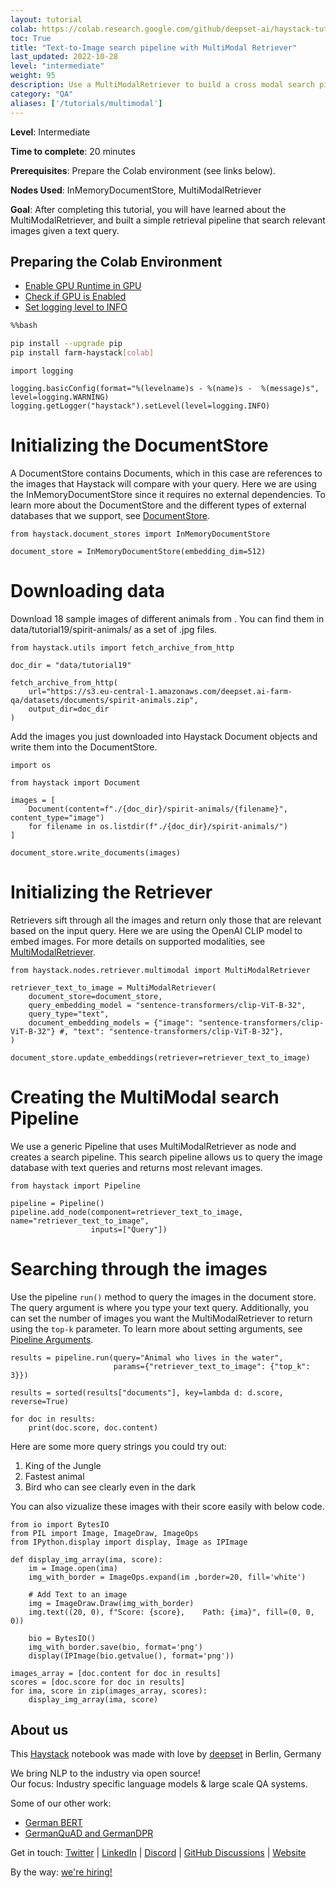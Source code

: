 ```yaml
---
layout: tutorial
colab: https://colab.research.google.com/github/deepset-ai/haystack-tutorials/blob/main/tutorials/19_Text_to_Image_search_pipeline_with_MultiModal_Retriever.ipynb
toc: True
title: "Text-to-Image search pipeline with MultiModal Retriever"
last_updated: 2022-10-28
level: "intermediate"
weight: 95
description: Use a MultiModalRetriever to build a cross modal search pipeline.
category: "QA"
aliases: ['/tutorials/multimodal']
---
```

    

**Level**: Intermediate

**Time to complete**: 20 minutes

**Prerequisites**: Prepare the Colab environment (see links below).

**Nodes Used**: InMemoryDocumentStore, MultiModalRetriever

**Goal**: After completing this tutorial, you will have learned about the MultiModalRetriever, and built a simple retrieval pipeline that search relevant images given a text query.

## Preparing the Colab Environment

- [Enable GPU Runtime in GPU](https://docs.haystack.deepset.ai/v5.2-unstable/docs/enable-gpu-runtime-in-colab)
- [Check if GPU is Enabled](https://docs.haystack.deepset.ai/v5.2-unstable/docs/check-if-gpu-is-enabled)
- [Set logging level to INFO](https://docs.haystack.deepset.ai/v5.2-unstable/docs/set-the-logging-level)


```bash
%%bash

pip install --upgrade pip
pip install farm-haystack[colab]
```


```
import logging

logging.basicConfig(format="%(levelname)s - %(name)s -  %(message)s", level=logging.WARNING)
logging.getLogger("haystack").setLevel(level=logging.INFO)
```

# Initializing the DocumentStore

A DocumentStore contains Documents, which in this case are references to the images that Haystack will compare with your query. Here we are using the InMemoryDocumentStore since it requires no external dependencies. To learn more about the DocumentStore and the different types of external databases that we support, see [DocumentStore](https://docs.haystack.deepset.ai/docs/document_store).


```
from haystack.document_stores import InMemoryDocumentStore

document_store = InMemoryDocumentStore(embedding_dim=512)
```

# Downloading data

Download 18 sample images of different animals from . You can find them in data/tutorial19/spirit-animals/ as a set of .jpg files.


```
from haystack.utils import fetch_archive_from_http

doc_dir = "data/tutorial19"

fetch_archive_from_http(
    url="https://s3.eu-central-1.amazonaws.com/deepset.ai-farm-qa/datasets/documents/spirit-animals.zip",
    output_dir=doc_dir
)
```

Add the images you just downloaded into Haystack Document objects and write them into the DocumentStore.


```
import os

from haystack import Document

images = [
    Document(content=f"./{doc_dir}/spirit-animals/{filename}", content_type="image")
    for filename in os.listdir(f"./{doc_dir}/spirit-animals/")
]

document_store.write_documents(images)
```

# Initializing the Retriever

Retrievers sift through all the images and return only those that are relevant based on the input query. Here we are using the OpenAI CLIP model to embed images. For more details on supported modalities, see [MultiModalRetriever](https://docs.haystack.deepset.ai/docs/retriever#multimodal-retrieval).


```
from haystack.nodes.retriever.multimodal import MultiModalRetriever

retriever_text_to_image = MultiModalRetriever(
    document_store=document_store,
    query_embedding_model = "sentence-transformers/clip-ViT-B-32",
    query_type="text",
    document_embedding_models = {"image": "sentence-transformers/clip-ViT-B-32"} #, "text": "sentence-transformers/clip-ViT-B-32"},
)

document_store.update_embeddings(retriever=retriever_text_to_image)
```

# Creating the MultiModal search Pipeline

We use a generic Pipeline that uses MultiModalRetriever as node and creates a search pipeline. This search pipeline allows us to query the image database with text queries and returns most relevant images.


```
from haystack import Pipeline

pipeline = Pipeline()
pipeline.add_node(component=retriever_text_to_image, name="retriever_text_to_image", 
                  inputs=["Query"])
```

# Searching through the images

Use the pipeline `run()` method to query the images in the document store. The query argument is where you type your text query. Additionally, you can set the number of images you want the MultiModalRetriever to return using the `top-k` parameter. To learn more about setting arguments, see [Pipeline Arguments](https://docs.haystack.deepset.ai/docs/pipelines#arguments).


```
results = pipeline.run(query="Animal who lives in the water",
                       params={"retriever_text_to_image": {"top_k": 3}})

results = sorted(results["documents"], key=lambda d: d.score, reverse=True)

for doc in results:
    print(doc.score, doc.content)
```

Here are some more query strings you could try out:

1.   King of the Jungle
2.   Fastest animal
3.   Bird who can see clearly even in the dark



You can also vizualize these images with their score easily with below code.





```
from io import BytesIO
from PIL import Image, ImageDraw, ImageOps
from IPython.display import display, Image as IPImage

def display_img_array(ima, score):
    im = Image.open(ima)
    img_with_border = ImageOps.expand(im ,border=20, fill='white')

    # Add Text to an image
    img = ImageDraw.Draw(img_with_border)
    img.text((20, 0), f"Score: {score},    Path: {ima}", fill=(0, 0, 0))

    bio = BytesIO()
    img_with_border.save(bio, format='png')
    display(IPImage(bio.getvalue(), format='png'))

images_array = [doc.content for doc in results]
scores = [doc.score for doc in results]
for ima, score in zip(images_array, scores):
    display_img_array(ima, score)
```

## About us

This [Haystack](https://github.com/deepset-ai/haystack/) notebook was made with love by [deepset](https://deepset.ai/) in Berlin, Germany

We bring NLP to the industry via open source!  
Our focus: Industry specific language models & large scale QA systems.  
  
Some of our other work: 
- [German BERT](https://deepset.ai/german-bert)
- [GermanQuAD and GermanDPR](https://deepset.ai/germanquad)

Get in touch:
[Twitter](https://twitter.com/deepset_ai) | [LinkedIn](https://www.linkedin.com/company/deepset-ai/) | [Discord](https://haystack.deepset.ai/community/join) | [GitHub Discussions](https://github.com/deepset-ai/haystack/discussions) | [Website](https://deepset.ai)

By the way: [we're hiring!](https://www.deepset.ai/jobs)
